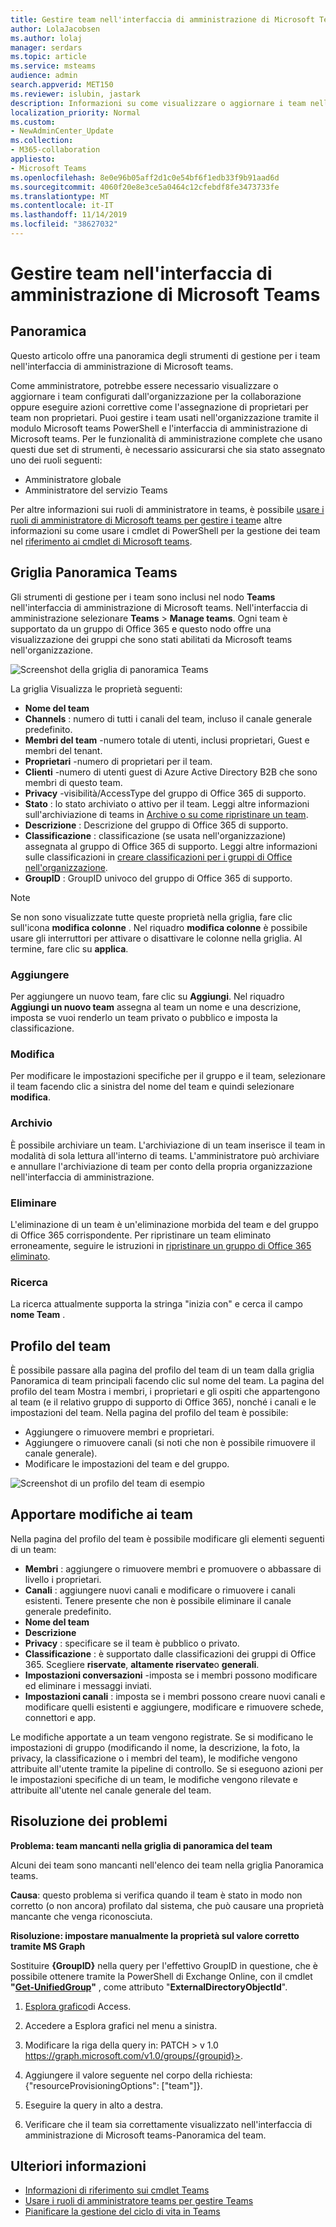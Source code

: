 ```yaml
---
title: Gestire team nell'interfaccia di amministrazione di Microsoft Teams
author: LolaJacobsen
ms.author: lolaj
manager: serdars
ms.topic: article
ms.service: msteams
audience: admin
search.appverid: MET150
ms.reviewer: islubin, jastark
description: Informazioni su come visualizzare o aggiornare i team nell'interfaccia di amministrazione di Microsoft teams.
localization_priority: Normal
ms.custom:
- NewAdminCenter_Update
ms.collection:
- M365-collaboration
appliesto:
- Microsoft Teams
ms.openlocfilehash: 8e0e96b05aff2d1c0e54bf6f1edb33f9b91aad6d
ms.sourcegitcommit: 4060f20e8e3ce5a0464c12cfebdf8fe3473733fe
ms.translationtype: MT
ms.contentlocale: it-IT
ms.lasthandoff: 11/14/2019
ms.locfileid: "38627032"
---
```

<a name="manage-teams-in-the-microsoft-teams-admin-center"></a>Gestire team nell'interfaccia di amministrazione di Microsoft Teams
==========================================

## <a name="overview"></a>Panoramica

Questo articolo offre una panoramica degli strumenti di gestione per i team nell'interfaccia di amministrazione di Microsoft teams.

Come amministratore, potrebbe essere necessario visualizzare o aggiornare i team configurati dall'organizzazione per la collaborazione oppure eseguire azioni correttive come l'assegnazione di proprietari per team non proprietari. Puoi gestire i team usati nell'organizzazione tramite il modulo Microsoft teams PowerShell e l'interfaccia di amministrazione di Microsoft teams. Per le funzionalità di amministrazione complete che usano questi due set di strumenti, è necessario assicurarsi che sia stato assegnato uno dei ruoli seguenti:

- Amministratore globale
- Amministratore del servizio Teams

Per altre informazioni sui ruoli di amministratore in teams, è possibile [usare i ruoli di amministratore di Microsoft teams per gestire i team](using-admin-roles.md)e altre informazioni su come usare i cmdlet di PowerShell per la gestione dei team nel [riferimento ai cmdlet di Microsoft teams](https://docs.microsoft.com/powershell/teams/?view=teams-ps).



## <a name="teams-overview-grid"></a>Griglia Panoramica Teams

Gli strumenti di gestione per i team sono inclusi nel nodo **Teams** nell'interfaccia di amministrazione di Microsoft teams. Nell'interfaccia di amministrazione selezionare **Teams** > **Manage teams**. Ogni team è supportato da un gruppo di Office 365 e questo nodo offre una visualizzazione dei gruppi che sono stati abilitati da Microsoft teams nell'organizzazione.

![Screenshot della griglia di panoramica Teams](media/manage-teams-in-modern-portal-grid.png)  

La griglia Visualizza le proprietà seguenti:

- **Nome del team**
- **Channels** : numero di tutti i canali del team, incluso il canale generale predefinito.
- **Membri del team** -numero totale di utenti, inclusi proprietari, Guest e membri del tenant.
- **Proprietari** -numero di proprietari per il team.
- **Clienti** -numero di utenti guest di Azure Active Directory B2B che sono membri di questo team.
- **Privacy** -visibilità/AccessType del gruppo di Office 365 di supporto.
- **Stato** : lo stato archiviato o attivo per il team. Leggi altre informazioni sull'archiviazione di teams in [Archive o su come ripristinare un team](https://support.office.com/article/archive-or-restore-a-team-dc161cfd-b328-440f-974b-5da5bd98b5a7).
- **Descrizione** : Descrizione del gruppo di Office 365 di supporto.
- **Classificazione** : classificazione (se usata nell'organizzazione) assegnata al gruppo di Office 365 di supporto. Leggi altre informazioni sulle classificazioni in [creare classificazioni per i gruppi di Office nell'organizzazione](https://docs.microsoft.com/office365/enterprise/powershell/manage-office-365-groups-with-powershell#create-classifications-for-office-groups-in-your-organization).
- **GroupID** : GroupID univoco del gruppo di Office 365 di supporto.

> [!NOTE]
> Se non sono visualizzate tutte queste proprietà nella griglia, fare clic sull'icona **modifica colonne** . Nel riquadro **modifica colonne** è possibile usare gli interruttori per attivare o disattivare le colonne nella griglia. Al termine, fare clic su **applica**.

### <a name="add"></a>Aggiungere

Per aggiungere un nuovo team, fare clic su **Aggiungi**. Nel riquadro **Aggiungi un nuovo team** assegna al team un nome e una descrizione, imposta se vuoi renderlo un team privato o pubblico e imposta la classificazione.

### <a name="edit"></a>Modifica

Per modificare le impostazioni specifiche per il gruppo e il team, selezionare il team facendo clic a sinistra del nome del team e quindi selezionare **modifica**.

### <a name="archive"></a>Archivio

È possibile archiviare un team. L'archiviazione di un team inserisce il team in modalità di sola lettura all'interno di teams. L'amministratore può archiviare e annullare l'archiviazione di team per conto della propria organizzazione nell'interfaccia di amministrazione. 

### <a name="delete"></a>Eliminare

L'eliminazione di un team è un'eliminazione morbida del team e del gruppo di Office 365 corrispondente. Per ripristinare un team eliminato erroneamente, seguire le istruzioni in [ripristinare un gruppo di Office 365 eliminato](https://docs.microsoft.com/office365/admin/create-groups/restore-deleted-group?view=o365-worldwide).

### <a name="search"></a>Ricerca

La ricerca attualmente supporta la stringa "inizia con" e cerca il campo **nome Team** .

## <a name="team-profile"></a>Profilo del team

È possibile passare alla pagina del profilo del team di un team dalla griglia Panoramica di team principali facendo clic sul nome del team. La pagina del profilo del team Mostra i membri, i proprietari e gli ospiti che appartengono al team (e il relativo gruppo di supporto di Office 365), nonché i canali e le impostazioni del team. Nella pagina del profilo del team è possibile:

- Aggiungere o rimuovere membri e proprietari.
- Aggiungere o rimuovere canali (si noti che non è possibile rimuovere il canale generale).
- Modificare le impostazioni del team e del gruppo.
 
![Screenshot di un profilo del team di esempio](media/manage-teams-in-modern-portal-team-profile-page.png)

## <a name="making-changes-to-teams"></a>Apportare modifiche ai team

Nella pagina del profilo del team è possibile modificare gli elementi seguenti di un team:

- **Membri** : aggiungere o rimuovere membri e promuovere o abbassare di livello i proprietari.
- **Canali** : aggiungere nuovi canali e modificare o rimuovere i canali esistenti. Tenere presente che non è possibile eliminare il canale generale predefinito.
- **Nome del team**
- **Descrizione**
- **Privacy** : specificare se il team è pubblico o privato.
- **Classificazione** : è supportato dalle classificazioni dei gruppi di Office 365. Scegliere **riservate**, **altamente riservate**o **generali**.
- **Impostazioni conversazioni** -imposta se i membri possono modificare ed eliminare i messaggi inviati.
- **Impostazioni canali** : imposta se i membri possono creare nuovi canali e modificare quelli esistenti e aggiungere, modificare e rimuovere schede, connettori e app.

Le modifiche apportate a un team vengono registrate. Se si modificano le impostazioni di gruppo (modificando il nome, la descrizione, la foto, la privacy, la classificazione o i membri del team), le modifiche vengono attribuite all'utente tramite la pipeline di controllo. Se si eseguono azioni per le impostazioni specifiche di un team, le modifiche vengono rilevate e attribuite all'utente nel canale generale del team.

## <a name="troubleshooting"></a>Risoluzione dei problemi

**Problema: team mancanti nella griglia di panoramica del team**

Alcuni dei team sono mancanti nell'elenco dei team nella griglia Panoramica teams.

**Causa**: questo problema si verifica quando il team è stato in modo non corretto (o non ancora) profilato dal sistema, che può causare una proprietà mancante che venga riconosciuta.

**Risoluzione: impostare manualmente la proprietà sul valore corretto tramite MS Graph**

Sostituire **{GroupID}** nella query per l'effettivo GroupID in questione, che è possibile ottenere tramite la PowerShell di Exchange Online, con il cmdlet **"[Get-UnifiedGroup](https://docs.microsoft.com/powershell/module/exchange/users-and-groups/get-unifiedgroup?view=exchange-ps)"** , come attributo "**ExternalDirectoryObjectId**".

1. [Esplora grafico](https://developer.microsoft.com/graph/graph-explorer)di Access.

2. Accedere a Esplora grafici nel menu a sinistra.

3. Modificare la riga della query in: PATCH > v 1.0 https://graph.microsoft.com/v1.0/groups/{groupid}>.

4. Aggiungere il valore seguente nel corpo della richiesta: {"resourceProvisioningOptions": ["team"]}.

5. Eseguire la query in alto a destra.

6. Verificare che il team sia correttamente visualizzato nell'interfaccia di amministrazione di Microsoft teams-Panoramica del team.

## <a name="learn-more"></a>Ulteriori informazioni

- [Informazioni di riferimento sui cmdlet Teams](https://docs.microsoft.com/powershell/teams/?view=teams-ps)  
- [Usare i ruoli di amministratore teams per gestire Teams](using-admin-roles.md)
- [Pianificare la gestione del ciclo di vita in Teams](plan-teams-lifecycle.md)
